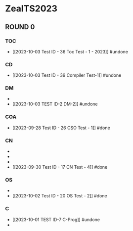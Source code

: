 # ZealTS2023
## ROUND 0
### TOC
- [[2023-10-03 Test ID - 36 Toc Test - 1 - 2023]] #undone

### CD
- [[2023-10-03 Test ID - 39 Compiler Test-1]] #undone 

### DM
-  
- [[2023-10-03 TEST ID-2 DM-2]] #undone 

### COA
- [[2023-09-28 Test ID - 26 CSO Test - 1]] #done

### CN
- 
- 
- 
- [[2023-09-30 Test ID - 17 CN Test - 4]] #done 

### OS
- 
- [[2023-10-02 Test ID - 20 OS Test - 2]] #done 

### C
- [[2023-10-01 TEST ID-7 C-Prog]] #undone 
- 